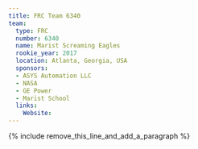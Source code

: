 ```yaml
---
title: FRC Team 6340
team:
  type: FRC
  number: 6340
  name: Marist Screaming Eagles
  rookie_year: 2017
  location: Atlanta, Georgia, USA
  sponsors:
  - ASYS Automation LLC
  - NASA
  - GE Power
  - Marist School
  links:
    Website:
---
```


{% include remove_this_line_and_add_a_paragraph %}